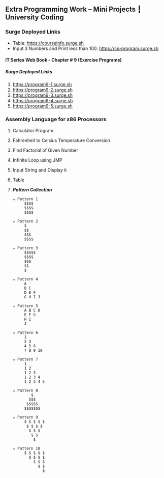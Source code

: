 ## Extra Programming Work – Mini Projects ┇ University Coding
### Surge Deployed Links
- Table: https://courseinfo.surge.sh
- Input 3 Numbers and Print less than 100: https://cs-program.surge.sh
#### IT Series Web Book - Chapter # 9 (Exercise Programs)
##### Surge Deployed Links
1. https://program9-1.surge.sh
2. https://program9-2.surge.sh
3. https://program9-3.surge.sh
4. https://program9-4.surge.sh
5. https://program9-5.surge.sh

### Assembly Language for x86 Processors
1. Calculator Program
2. Fahrenheit to Celsius Temperature Conversion
3. Find Factorial of Given Number
4. Infinite Loop using JMP
5. Input String and Display it
6. Table
8. _**Pattern Collection**_ </br>

       ✯ Pattern 1
            $$$$
            $$$$
            $$$$

       ✯ Pattern 2
            $
            $$
            $$$
            $$$$

       ✯ Pattern 3
            $$$$$
            $$$$
            $$$
            $$
            $

       ✯ Pattern 4
            A
            B C
            D E F
            G H I J

       ✯ Pattern 5
            A B C D
            E F G
            H I
            J

       ✯ Pattern 6
            1
            2 3
            4 5 6
            7 8 9 10

       ✯ Pattern 7
            1
            1 2
            1 2 3
            1 2 3 4
            1 2 3 4 5

       ✯ Pattern 8
               $
              $$$
             $$$$$
            $$$$$$$

       ✯ Pattern 9
            $ $ $ $ $
             $ $ $ $
              $ $ $
               $ $
                $

       ✯ Pattern 10
            $ $ $ $ $
              $ $ $ $
                $ $ $
                  $ $
                    $
